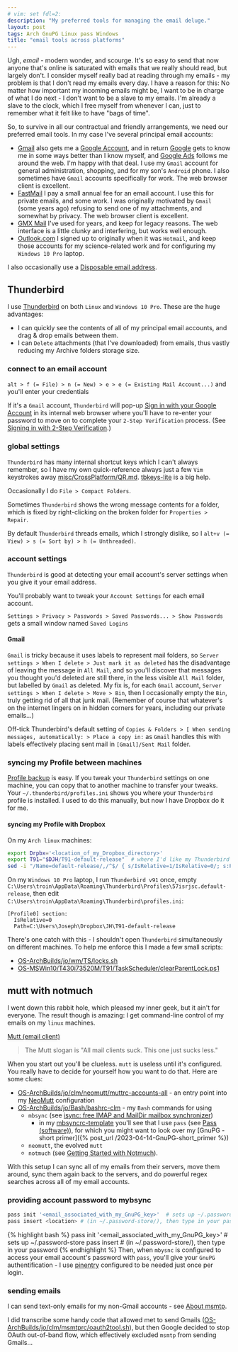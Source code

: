 ```yaml
---
# vim: set fdl=2:
description: "My preferred tools for managing the email deluge."
layout: post
tags: Arch GnuPG Linux pass Windows
title: "email tools across platforms"
---
```


Ugh, _email_ - modern wonder, and scourge. It's so easy to send that now anyone that's online is saturated with emails that we really should read, but largely don't. I consider myself really bad at reading through my emails - my problem is that I don't read my emails every day. I have a reason for this: No matter how important my incoming emails might be, I want to be in charge of what I do next - I don't want to be a slave to my emails. I'm already a slave to the clock, which I free myself from whenever I can, just to remember what it felt like to have "bags of time".

So, to survive in all our contractual and friendly arrangements, we need our preferred email tools. In my case I've several principal email accounts:

- [Gmail](https://en.wikipedia.org/wiki/Gmail) also gets me a [Google Account](http://en.wikipedia.org/wiki/Google_Account), and in return [Google](https://en.wikipedia.org/wiki/Google) gets to know me in some ways better than I know myself, and [Google Ads](https://en.wikipedia.org/wiki/Google_Ads) follows me around the web. I'm happy with that deal. I use my `Gmail` account for general administration, shopping, and for my son's `Android` phone. I also sometimes have `Gmail` accounts specifically for work. The web browser client is excellent.
- [FastMail](http://en.wikipedia.org/wiki/FastMail) I pay a small annual fee for an email account. I use this for private emails, and some work. I was originally motivated by `Gmail` (some years ago) refusing to send one of my attachments, and somewhat by privacy. The web browser client is excellent.
- [GMX Mail](http://en.wikipedia.org/wiki/GMX_Mail) I've used for years, and keep for legacy reasons. The web interface is a little clunky and interfering, but works well enough.
- [Outlook.com](http://en.wikipedia.org/wiki/Outlook.com) I signed up to originally when it was `Hotmail`, and keep those accounts for my science-related work and for configuring my `Windows 10 Pro` laptop.

I also occasionally use a [Disposable email address](http://en.wikipedia.org/wiki/Disposable_e-mail_address).

## Thunderbird
I use [Thunderbird](http://en.wikipedia.org/wiki/Mozilla_Thunderbird) on both `Linux` and `Windows 10 Pro`. These are the huge advantages:

- I can quickly see the contents of all of my principal email accounts, and drag & drop emails between them.
- I can `Delete` attachments (that I've downloaded) from emails, thus vastly reducing my Archive folders storage size.

### connect to an email account
`alt > f (= File) > n (= New) > e > e (= Existing Mail Account...)` and you'll enter your credentials

If it's a `Gmail` account, `Thunderbird` will pop-up [Sign in with your Google Account](https://accounts.google.com/InteractiveLogin) in its internal web browser where you'll have to re-enter your password to move on to complete your `2-Step Verification` process. (See [Signing in with 2-Step Verification](https://support.google.com/accounts/topic/7189145).)

### global settings
`Thunderbird` has many internal shortcut keys which I can't always remember, so I have my own quick-reference always just a few `Vim` keystrokes away [misc/CrossPlatform/QR.md](https://github.com/harriott/misc/blob/master/CrossPlatform/QR.md#thunderbird). [tbkeys-lite](https://addons.thunderbird.net/en-US/thunderbird/addon/tbkeys-lite/) is a big help.

Occasionally I do `File > Compact Folders`.

Sometimes `Thunderbird` shows the wrong message contents for a folder, which is fixed by right-clicking on the broken folder for `Properties > Repair`.

By default `Thunderbird` threads emails, which I strongly dislike, so I `alt+v (= View) > s (= Sort by) > h (= Unthreaded)`.

### account settings
`Thunderbird` is good at detecting your email account's server settings when you give it your email address.

You'll probably want to tweak your `Account Settings` for each email account.

`Settings > Privacy > Passwords > Saved Passwords... > Show Passwords` gets a small window named `Saved Logins`

#### Gmail
`Gmail` is tricky because it uses labels to represent mail folders, so `Server settings > When I delete > Just mark it as deleted` has the disadvantage of leaving the message in `All Mail`, and so you'll discover that messages you thought you'd deleted are still there, in the less visible `All Mail` folder, but labelled by `Gmail` as deleted. My fix is, for each `Gmail` account, `Server settings > When I delete > Move > Bin`, then I occasionally empty the `Bin`, truly getting rid of all that junk mail. (Remember of course that whatever's on the internet lingers on in hidden corners for years, including our private emails...)

Off-tick Thunderbird's default setting of `Copies & Folders > [ When sending messages, automatically: > Place a copy in:` as `Gmail` handles this with labels effectively placing sent mail in `[Gmail]/Sent Mail` folder.

### syncing my Profile between machines
[Profile backup](https://kb.mozillazine.org/Profile_backup) is easy. If you tweak your `Thunderbird` settings on one machine, you can copy that to another machine to transfer your tweaks. Your `~/.thunderbird/profiles.ini` shows you where your `Thunderbird` profile is installed. I used to do this manually, but now I have Dropbox do it for me.

#### syncing my Profile with Dropbox
On my `Arch linux` machines:
```bash
export Drpbx='<location_of_my_Dropbox_directory>'
export T91="$DJH/T91-default-release"  # where I'd like my Thunderbird v91 profile to be
sed -i "/Name=default-release/,/^$/ { s/IsRelative=1/IsRelative=0/; s:Path=.*:Path=$T91: }" ~/.thunderbird/profiles.ini
```

On my `Windows 10 Pro` laptop, I run `Thunderbird v91` once, empty `C:\Users\troin\AppData\Roaming\Thunderbird\Profiles\57isrjsc.default-release`, then edit `C:\Users\troin\AppData\Roaming\Thunderbird\profiles.ini`:
```dosini
[Profile0] section:
  IsRelative=0
  Path=C:\Users\Joseph\Dropbox\JH\T91-default-release
```

There's one catch with this - I shouldn't open `Thunderbird` simultaneously on different machines. To help me enforce this I made a few small scripts:

- [OS-ArchBuilds/jo/wm/TS/locks.sh](https://github.com/harriott/OS-ArchBuilds/blob/master/jo/wm/TS/locks.sh)
- [OS-MSWin10/T430i73520M/T91/TaskScheduler/clearParentLock.ps1](https://github.com/harriott/OS-MSWin10/blob/master/T430i73520M/T91/TaskScheduler/clearParentLock.ps1)

## mutt with notmuch
I went down this rabbit hole, which pleased my inner geek, but it ain't for everyone. The result though is amazing: I get command-line control of my emails on my `linux` machines.

[Mutt (email client)](http://en.wikipedia.org/wiki/Mutt_%28email_client%29)
> The Mutt slogan is "All mail clients suck. This one just sucks less."

When you start out you'll be clueless. `mutt` is useless until it's configured. You really have to decide for yourself how you want to do that. Here are some clues:

- [OS-ArchBuilds/jo/clm/neomutt/muttrc-accounts-all](https://github.com/harriott/OS-ArchBuilds/blob/master/jo/clm/neomutt/muttrc-accounts-all) - an entry point into my [NeoMutt](https://neomutt.org/) configuration
- [OS-ArchBuilds/jo/Bash/bashrc-clm](https://github.com/harriott/OS-ArchBuilds/blob/master/jo/Bash/bashrc-clm) - my `Bash` commands for using
    - `mbsync` (see [isync: free IMAP and MailDir mailbox synchronizer](http://isync.sourceforge.net))
        - in my [mbsyncrc-template](https://github.com/harriott/OS-ArchBuilds/blob/master/jo/clm/mbsyncrc-template) you'll see that I use `pass` (see [Pass (software)](https://en.wikipedia.org/wiki/Pass_%28software%29)), for which you might want to look over my [GnuPG - short primer]({% post_url /2023-04-14-GnuPG-short_primer %})
    - `neomutt`, the evolved `mutt`
    - `notmuch` (see [Getting Started with Notmuch](https://notmuchmail.org/getting-started/)).

With this setup I can sync all of my emails from their servers, move them around, sync them again back to the servers, and do powerful regex searches across all of my email accounts.

### providing account password to mybsync
```bash
pass init '<email_associated_with_my_GnuPG_key>'  # sets up ~/.password-store
pass insert <location> # (in ~/.password-store/), then type in your password
```
{% highlight bash %}
pass init '<email_associated_with_my_GnuPG_key>'  # sets up ~/.password-store
pass insert <location> # (in ~/.password-store/), then type in your password
{% endhighlight %}
Then, when `mbysnc` is configured to access your email account's password with `pass`, you'll give your `GnuPG` authentification - I use [pinentry](https://gnupg.org/related_software/pinentry/0) configured to be needed just once per login.

### sending emails
I can send text-only emails for my non-Gmail accounts - see [About msmtp](https://marlam.de/msmtp/).

I did transcribe some handy code that allowed met to send Gmails ([OS-ArchBuilds/jo/clm/msmtprc/oauth2tool.sh](https://github.com/harriott/OS-ArchBuilds/blob/master/jo/clm/msmtprc/oauth2tool.sh)), but then Google decided to stop OAuth out-of-band flow, which effectively excluded `msmtp` from sending Gmails...

